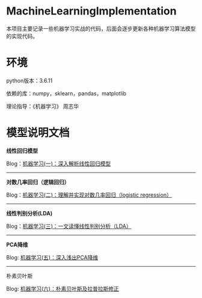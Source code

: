 # MachineLearningImplementation

本项目主要记录一些机器学习实战的代码，后面会逐步更新各种机器学习算法模型的实现代码。

# 环境

python版本：3.6.11

依赖的库：numpy，sklearn，pandas，matplotlib

理论指导：《机器学习》 周志华

# 模型说明文档

**线性回归模型**

Blog：[机器学习(一)：深入解析线性回归模型](https://blog.csdn.net/qq_42103091?spm=1000.2115.3001.5113)

------

**对数几率回归（逻辑回归）**

Blog：[机器学习(二)：理解并实现对数几率回归（logistic regression）](https://blog.csdn.net/qq_42103091/article/details/109357159)

------

**线性判别分析(LDA)**

Blog：[机器学习(三)：一文读懂线性判别分析（LDA）](https://blog.csdn.net/qq_42103091/article/details/109786330)

------

**PCA降维**

Blog: [机器学习(五)：深入浅出PCA降维](https://blog.csdn.net/qq_42103091/article/details/121314627)

------

朴素贝叶斯

Blog: [机器学习(六)：朴素贝叶斯及拉普拉斯修正](https://blog.csdn.net/qq_42103091/article/details/122405255?spm=1001.2014.3001.5501)
